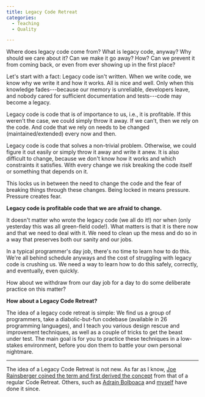 ```yaml
---
title: Legacy Code Retreat
categories:
  - Teaching
  - Quality

---
```


Where does legacy code come from? What is legacy code, anyway? Why should we care about it? Can we make it go away? How? Can we prevent it from coming back, or even from ever showing up in the first place?

Let's start with a fact: Legacy code isn't written. When we write code, we know why we write it and how it works. All is nice and well. Only when this knowledge fades---because our memory is unreliable, developers leave, and nobody cared for sufficient documentation and tests---code may become a legacy.

Legacy code is code that is of importance to us, i.e., it is profitable. If this weren't the case, we could simply throw it away. If we can't, then we rely on the code. And code that we rely on needs to be changed (maintained/extended) every now and then.

Legacy code is code that solves a non-trivial problem. Otherwise, we could figure it out easily or simply throw it away and write it anew. It is also difficult to change, because we don't know how it works and which constraints it satisfies. With every change we risk breaking the code itself or something that depends on it.

This locks us in between the need to change the code and the fear of breaking things through these changes. Being locked in means pressure. Pressure creates fear. 

**Legacy code is profitable code that we are afraid to change.**

It doesn't matter who wrote the legacy code (we all do it!) nor when (only yesterday this was all green-field code!). What matters is that it is there now and that we need to deal with it. We need to clean up the mess and do so in a way that preserves both our sanity and our jobs.

In a typical programmer's day job, there's no time to learn how to do this. We're all behind schedule anyways and the cost of struggling with legacy code is crushing us. We need a way to learn how to do this safely, correctly, and eventually, even quickly.

How about we withdraw from our day job for a day to do some deliberate practice on this matter?

**How about a Legacy Code Retreat?**

The idea of a legacy code retreat is simple: We find us a group of programmers, take a diabolic-but-fun codebase (available in 26 programming languages), and I teach you various design rescue and improvement techniques, as well as a couple of tricks to get the beast under test. The main goal is for you to practice these techniques in a low-stakes environment, before you don them to battle your own personal nightmare.

---

The idea of a Legacy Code Retreat is not new. As far as I know, [Joe Rainsberger coined the term and first derived the concept][jbrains-original] from that of a regular Code Retreat. Others, such as [Adrain Bolboaca][bolboaca] and [myself][myself] have done it since.

  [jbrains-original]: http://www.jbrains.ca/legacy-code-retreat/
  [bolboaca]: http://blog.adrianbolboaca.ro/2014/04/legacy-coderetreat/
  [myself]: http://www.jug-da.de/2015/03/Legacy-Code-Retreat/
